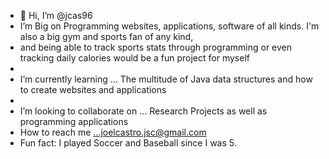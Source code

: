 - 👋 Hi, I’m @jcas96
- I’m Big on Programming websites, applications, software of all kinds. I'm also a big gym and sports fan of any kind,
- and being able to track sports stats through programming or even tracking daily calories would be a fun project for myself
- 
-  I’m currently learning ... The multitude of Java data structures and how to create websites and applications
- 
- I’m looking to collaborate on ... Research Projects as well as programming applications
- How to reach me ...joelcastro.jsc@gmail.com
- Fun fact: I played Soccer and Baseball since I was 5.

<!---
jcas96/jcas96 is a ✨ special ✨ repository because its `README.md` (this file) appears on your GitHub profile.
You can click the Preview link to take a look at your changes.
--->
